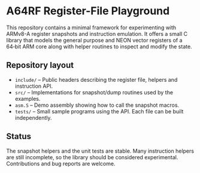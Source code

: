 # A64RF Register-File Playground

This repository contains a minimal framework for experimenting with ARMv8-A register snapshots and instruction emulation.  It offers a small C library that models the general purpose and NEON vector registers of a 64‑bit ARM core along with helper routines to inspect and modify the state.

## Repository layout

- `include/` – Public headers describing the register file, helpers and instruction API.
- `src/` – Implementations for snapshot/dump routines used by the examples.
- `asm.S` – Demo assembly showing how to call the snapshot macros.
- `tests/` – Small sample programs using the API.  Each file can be built independently.

## Status

The snapshot helpers and the unit tests are stable.  Many instruction helpers are still incomplete, so the library should be considered experimental.  Contributions and bug reports are welcome.

